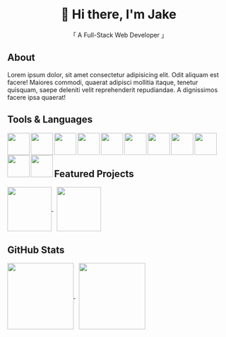 <h1 align="center"> 🤖 Hi there, I'm Jake </h1>
<p align="center"> 「 A Full-Stack Web Developer 」 </p>

<h2 align="left" >About</h2>
<p>Lorem ipsum dolor, sit amet consectetur adipisicing elit. Odit aliquam est facere! Maiores commodi, quaerat adipisci mollitia itaque, tenetur quisquam, saepe deleniti velit reprehenderit repudiandae. A dignissimos facere ipsa quaerat!
</p>
<h2 align="left" >Tools & Languages </h2>
<a>
</a>
<img align="left" height=50 src="https://cdn.jsdelivr.net/gh/devicons/devicon/icons/javascript/javascript-plain.svg" /> 
<img align="left" height=50 src="https://cdn.jsdelivr.net/gh/devicons/devicon/icons/html5/html5-original.svg" />
<img align="left" height=50 src="https://cdn.jsdelivr.net/gh/devicons/devicon/icons/css3/css3-original.svg" />
<img align="left" height=50 src="https://cdn.jsdelivr.net/gh/devicons/devicon/icons/bootstrap/bootstrap-original.svg" />
<img align="left" height=50 src="https://cdn.jsdelivr.net/gh/devicons/devicon/icons/sass/sass-original.svg" />
<img align="left" height=50 src="https://cdn.jsdelivr.net/gh/devicons/devicon/icons/mongodb/mongodb-original.svg" />
<img align="left" height=50 src="https://cdn.jsdelivr.net/gh/devicons/devicon/icons/express/express-original.svg" />
<img align="left" height=50 src="https://cdn.jsdelivr.net/gh/devicons/devicon/icons/vuejs/vuejs-original.svg" />
<img align="left" height=50 src="https://cdn.jsdelivr.net/gh/devicons/devicon/icons/nodejs/nodejs-original.svg" />
<img align="left" height=50 src="https://cdn.jsdelivr.net/gh/devicons/devicon/icons/npm/npm-original-wordmark.svg" />
<img align="left" height=50 src="https://cdn.jsdelivr.net/gh/devicons/devicon/icons/github/github-original.svg" />
<br> <br> <br>

<h2 align="left">Featured Projects </h2>

<a href="https://github.com/Kobs03/Invoker_Game_Simulator">
  <img height=100 align="center" src="https://github-readme-stats.vercel.app/api/pin/?username=Kobs03&repo=Invoker_Game_Simulator&theme=vue-dark" />
</a> &nbsp

<a href="https://github.com/Kobs03/JenerateSON">
  <img height=100 align="center" src="https://github-readme-stats.vercel.app/api/pin/?username=Kobs03&repo=JenerateSON&theme=vue-dark" />
</a>


<h2 align="left"> GitHub Stats </h2>

<a href="https://github.com/Kobs03">
  <img height=150 align="center" src="https://github-readme-stats.vercel.app/api?username=Kobs03&show_icons=true&theme=vue-dark" />
</a> &nbsp

<a href="https://github.com/Kobs03">
  <img height=150 align="center" src="https://github-readme-stats.vercel.app/api/top-langs/?username=Kobs03&layout=compact&theme=vue-dark" />
</a>





          
          
